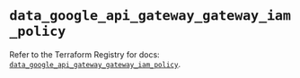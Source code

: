 # `data_google_api_gateway_gateway_iam_policy`

Refer to the Terraform Registry for docs: [`data_google_api_gateway_gateway_iam_policy`](https://registry.terraform.io/providers/hashicorp/google-beta/6.31.0/docs/data-sources/google_api_gateway_gateway_iam_policy).
